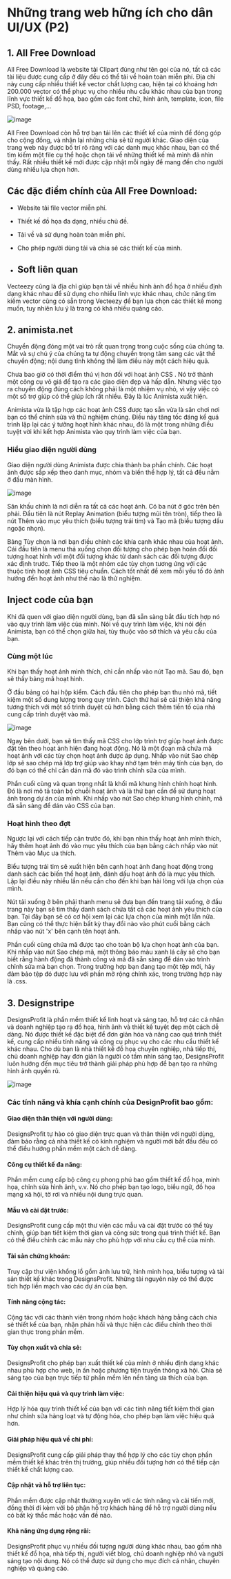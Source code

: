 # Những trang web hững ích cho dân UI/UX (P2)

## 1.  All Free Download
All Free Download là website tải Clipart đúng như tên gọi của nó, tất cả các tài liệu được cung cấp ở đây đều có thể tải về hoàn toàn miễn phí. Địa chỉ này cung cấp nhiều thiết kế vector chất lượng cao, hiện tại có khoảng hơn 200.000 vector có thể phục vụ cho nhiều nhu cầu khác nhau của bạn trong lĩnh vực thiết kế đồ họa, bao gồm các font chữ, hình ảnh, template, icon, file PSD, footage,...

![image](https://github.com/thangdtph27626/UI-UX-2/assets/109157942/88a5437c-3e7b-418f-a0a0-3e8856471363)

All Free Download còn hỗ trợ bạn tải lên các thiết kế của mình để đóng góp cho cộng đồng, và nhận lại những chia sẻ từ người khác. Giao diện của trang web này được bố trí rõ ràng với các danh mục khác nhau, bạn có thể tìm kiếm một file cụ thể hoặc chọn tải về những thiết kế mà mình đã nhìn thấy. Rất nhiều thiết kế mới được cập nhật mỗi ngày để mang đến cho người dùng nhiều lựa chọn hơn.

## Các đặc điểm chính của All Free Download:
- Website tải file vector miễn phí.
- Thiết kế đồ họa đa dạng, nhiều chủ đề.
- Tải về và sử dụng hoàn toàn miễn phí.
- Cho phép người dùng tải và chia sẻ các thiết kế của mình.

- ## Soft liên quan
Vecteezy cũng là địa chỉ giúp bạn tải về nhiều hình ảnh đồ họa ở nhiều định dạng khác nhau để sử dụng cho nhiều lĩnh vực khác nhau, chức năng tìm kiếm vector cũng có sẵn trong Vecteezy để bạn lựa chọn các thiết kế mong muốn, tuy nhiên lưu ý là trang có khá nhiều quảng cáo.

## 2. animista.net

Chuyển động đóng một vai trò rất quan trọng trong cuộc sống của chúng ta. Mắt và sự chú ý của chúng ta tự động chuyển trọng tâm sang các vật thể chuyển động; nội dung tĩnh không thể làm điều này một cách hiệu quả. 

Chưa bao giờ có thời điểm thú vị hơn đối với hoạt ảnh CSS . Nó trở thành một công cụ vô giá để tạo ra các giao diện đẹp và hấp dẫn. Nhưng việc tạo ra chuyển động đúng cách không phải là một nhiệm vụ nhỏ, vì vậy việc có một số trợ giúp có thể giúp ích rất nhiều. Đây là lúc Animista xuất hiện.

Animista vừa là tập hợp các hoạt ảnh CSS được tạo sẵn vừa là sân chơi nơi bạn có thể chỉnh sửa và thử nghiệm chúng. Điều này tăng tốc đáng kể quá trình lặp lại các ý tưởng hoạt hình khác nhau, đó là một trong những điều tuyệt vời khi kết hợp Animista vào quy trình làm việc của bạn.

### Hiểu giao diện người dùng

Giao diện người dùng  Animista được chia thành ba phần chính. Các hoạt ảnh được sắp xếp theo danh mục, nhóm và biến thể hợp lý, tất cả đều nằm ở đầu màn hình. 

![image](https://github.com/thangdtph27626/UI-UX-2/assets/109157942/46ebb5ac-8666-463a-99e5-ec286dcb9476)

Sân khấu chính là nơi diễn ra tất cả các hoạt ảnh. Có ba nút ở góc trên bên phải. Đầu tiên là nút Replay Animation (biểu tượng mũi tên tròn), tiếp theo là nút Thêm vào mục yêu thích (biểu tượng trái tim) và Tạo mã (biểu tượng dấu ngoặc nhọn).

Bảng Tùy chọn là nơi bạn điều chỉnh các khía cạnh khác nhau của hoạt ảnh. Cái đầu tiên là menu thả xuống chọn đối tượng cho phép bạn hoán đổi đối tượng hoạt hình với một đối tượng khác từ danh sách các đối tượng được xác định trước. Tiếp theo là một nhóm các tùy chọn tương ứng với các thuộc tính hoạt ảnh CSS tiêu chuẩn. Cách tốt nhất để xem mỗi yếu tố đó ảnh hưởng đến hoạt ảnh như thế nào là thử nghiệm.

## Inject code của bạn

Khi đã quen với giao diện người dùng, bạn đã sẵn sàng bắt đầu tích hợp nó vào quy trình làm việc của mình. Nói về quy trình làm việc, khi nói đến Animista, bạn có thể chọn giữa hai, tùy thuộc vào sở thích và yêu cầu của bạn.

### Cùng một lúc

Khi bạn thấy hoạt ảnh mình thích, chỉ cần nhấp vào nút Tạo mã. Sau đó, bạn sẽ thấy bảng mã hoạt hình.

Ở đầu bảng có hai hộp kiểm. Cách đầu tiên cho phép bạn thu nhỏ mã, tiết kiệm một số dung lượng trong quy trình. Cách thứ hai sẽ cải thiện khả năng tương thích với một số trình duyệt cũ hơn bằng cách thêm tiền tố của nhà cung cấp trình duyệt vào mã.

![image](https://github.com/thangdtph27626/UI-UX-2/assets/109157942/7a0e82a2-450a-4774-ad5c-a498453c754f)

Ngay bên dưới, bạn sẽ tìm thấy mã CSS cho lớp trình trợ giúp hoạt ảnh được đặt tên theo hoạt ảnh hiện đang hoạt động. Nó là một đoạn mã chứa mã hoạt ảnh với các tùy chọn hoạt ảnh được áp dụng. Nhấp vào nút Sao chép lớp sẽ sao chép mã lớp trợ giúp vào khay nhớ tạm trên máy tính của bạn, do đó bạn có thể chỉ cần dán mã đó vào trình chỉnh sửa của mình.

Phần cuối cùng và quan trọng nhất là khối mã khung hình chính hoạt hình. Đó là nơi mô tả toàn bộ chuỗi hoạt ảnh và là thứ bạn cần để sử dụng hoạt ảnh trong dự án của mình. Khi nhấp vào nút Sao chép khung hình chính, mã đã sẵn sàng để dán vào CSS của bạn.

### Hoạt hình theo đợt

Ngược lại với cách tiếp cận trước đó, khi bạn nhìn thấy hoạt ảnh mình thích, hãy thêm hoạt ảnh đó vào mục yêu thích của bạn bằng cách nhấp vào nút Thêm vào Mục ưa thích. 

Biểu tượng trái tim sẽ xuất hiện bên cạnh hoạt ảnh đang hoạt động trong danh sách các biến thể hoạt ảnh, đánh dấu hoạt ảnh đó là mục yêu thích. Lặp lại điều này nhiều lần nếu cần cho đến khi bạn hài lòng với lựa chọn của mình.

Nút tải xuống ở bên phải thanh menu sẽ đưa bạn đến trang tải xuống, ở đầu trang này bạn sẽ tìm thấy danh sách chứa tất cả các hoạt ảnh yêu thích của bạn. Tại đây bạn sẽ có cơ hội xem lại các lựa chọn của mình một lần nữa. Bạn cũng có thể thực hiện bất kỳ thay đổi nào vào phút cuối bằng cách nhấp vào nút 'x' bên cạnh tên hoạt ảnh.

Phần cuối cùng chứa mã được tạo cho toàn bộ lựa chọn hoạt ảnh của bạn. Khi nhấp vào nút Sao chép mã, một thông báo màu xanh lá cây sẽ cho bạn biết rằng hành động đã thành công và mã đã sẵn sàng để dán vào trình chỉnh sửa mà bạn chọn. Trong trường hợp bạn đang tạo một tệp mới, hãy đảm bảo tệp đó được lưu với phần mở rộng chính xác, trong trường hợp này là .css.



## 3. Designstripe

DesignsProfit là phần mềm thiết kế linh hoạt và sáng tạo, hỗ trợ các cá nhân và doanh nghiệp tạo ra đồ họa, hình ảnh và thiết kế tuyệt đẹp một cách dễ dàng. Nó được thiết kế đặc biệt để đơn giản hóa và nâng cao quá trình thiết kế, cung cấp nhiều tính năng và công cụ phục vụ cho các nhu cầu thiết kế khác nhau. Cho dù bạn là nhà thiết kế đồ họa chuyên nghiệp, nhà tiếp thị, chủ doanh nghiệp hay đơn giản là người có tầm nhìn sáng tạo, DesignsProfit luôn hướng đến mục tiêu trở thành giải pháp phù hợp để bạn tạo ra những hình ảnh quyến rũ.

![image](https://github.com/thangdtph27626/UI-UX-2/assets/109157942/ab28f72e-5cbe-4622-8231-6d09f7e405cd)

### Các tính năng và khía cạnh chính của DesignProfit bao gồm:

#### Giao diện thân thiện với người dùng:
DesignsProfit tự hào có giao diện trực quan và thân thiện với người dùng, đảm bảo rằng cả nhà thiết kế có kinh nghiệm và người mới bắt đầu đều có thể điều hướng phần mềm một cách dễ dàng.

#### Công cụ thiết kế đa năng:
Phần mềm cung cấp bộ công cụ phong phú bao gồm thiết kế đồ họa, minh họa, chỉnh sửa hình ảnh, v.v. Nó cho phép bạn tạo logo, biểu ngữ, đồ họa mạng xã hội, tờ rơi và nhiều nội dung trực quan.

#### Mẫu và cài đặt trước:
DesignsProfit cung cấp một thư viện các mẫu và cài đặt trước có thể tùy chỉnh, giúp bạn tiết kiệm thời gian và công sức trong quá trình thiết kế. Bạn có thể điều chỉnh các mẫu này cho phù hợp với nhu cầu cụ thể của mình.

#### Tài sản chứng khoán:
Truy cập thư viện khổng lồ gồm ảnh lưu trữ, hình minh họa, biểu tượng và tài sản thiết kế khác trong DesignsProfit. Những tài nguyên này có thể được tích hợp liền mạch vào các dự án của bạn.

#### Tính năng cộng tác:
Cộng tác với các thành viên trong nhóm hoặc khách hàng bằng cách chia sẻ thiết kế của bạn, nhận phản hồi và thực hiện các điều chỉnh theo thời gian thực trong phần mềm.

#### Tùy chọn xuất và chia sẻ: 
DesignsProfit cho phép bạn xuất thiết kế của mình ở nhiều định dạng khác nhau phù hợp cho web, in ấn hoặc phương tiện truyền thông xã hội. Chia sẻ sáng tạo của bạn trực tiếp từ phần mềm lên nền tảng ưa thích của bạn.

#### Cải thiện hiệu quả và quy trình làm việc:
Hợp lý hóa quy trình thiết kế của bạn với các tính năng tiết kiệm thời gian như chỉnh sửa hàng loạt và tự động hóa, cho phép bạn làm việc hiệu quả hơn.

#### Giải pháp hiệu quả về chi phí: 
DesignsProfit cung cấp giải pháp thay thế hợp lý cho các tùy chọn phần mềm thiết kế khác trên thị trường, giúp nhiều đối tượng hơn có thể tiếp cận thiết kế chất lượng cao.

#### Cập nhật và hỗ trợ liên tục:
Phần mềm được cập nhật thường xuyên với các tính năng và cải tiến mới, đồng thời đi kèm với bộ phận hỗ trợ khách hàng để hỗ trợ người dùng nếu có bất kỳ thắc mắc hoặc vấn đề nào.

#### Khả năng ứng dụng rộng rãi:
DesignsProfit phục vụ nhiều đối tượng người dùng khác nhau, bao gồm nhà thiết kế đồ họa, nhà tiếp thị, người viết blog, chủ doanh nghiệp nhỏ và người sáng tạo nội dung. Nó có thể được sử dụng cho mục đích cá nhân, chuyên nghiệp và quảng cáo.
